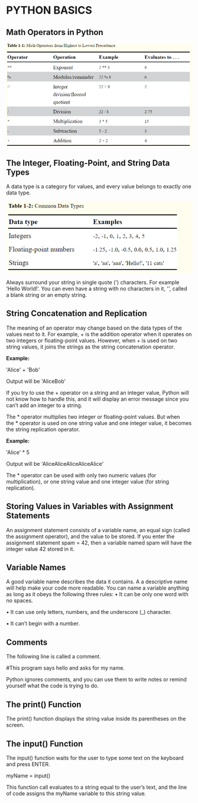 # PYTHON BASICS

## Math Operators in Python
![Operators](https://github.com/zak92/Automate-the-Boring-Stuff-with-Python/blob/master/Images/operators.png)

## The Integer, Floating-Point, and String Data Types
A data type is a category for values, and every value belongs to exactly one data type.

![Data Types](https://github.com/zak92/Automate-the-Boring-Stuff-with-Python/blob/master/Images/Data%20Types.png)

Always surround your string in single quote (') characters. For example ‘Hello World!’. You can even have a string with no characters in it, '', called a blank string or an empty string. 

## String Concatenation and Replication
The meaning of an operator may change based on the data types of the values next to it. For example, + is the addition operator when it operates on two integers or floating-point values. However, when + is used on two string values, it joins the strings as the string concatenation operator. 

**Example:**

'Alice' + 'Bob'

Output will be 'AliceBob' 

If you try to use the + operator on a string and an integer value, Python will not know how to handle this, and it will display an error message since you can’t add an integer to a string.

The * operator multiplies two integer or floating-point values. But when the * operator is used on one string value and one integer value, it becomes the string replication operator.  

**Example:**

'Alice' * 5

Output will be 'AliceAliceAliceAliceAlice' 

The * operator can be used with only two numeric values (for multiplication), or one string value and one integer value (for string replication).  

## Storing Values in Variables with Assignment Statements
An assignment statement consists of a variable name, an equal sign (called the assignment operator), and the value to be stored. If you enter the assignment statement spam = 42, then a variable named spam will have the integer value 42 stored in it. 

## Variable Names
A good variable name describes the data it contains. A a descriptive name will help make your code more readable. 
You can name a variable anything as long as it obeys the following three rules:
• It can be only one word with no spaces.

• It can use only letters, numbers, and the underscore (_) character.

• It can’t begin with a number.

## Comments
The following line is called a comment.

#This program says hello and asks for my name.

Python ignores comments, and you can use them to write notes or remind yourself what the code is trying to do.

## The print() Function
The print() function displays the string value inside its parentheses on the screen. 

## The input() Function
The input() function waits for the user to type some text on the keyboard and press ENTER. 

myName = input()

This function call evaluates to a string equal to the user’s text, and the line of code assigns the myName variable to this string value.
